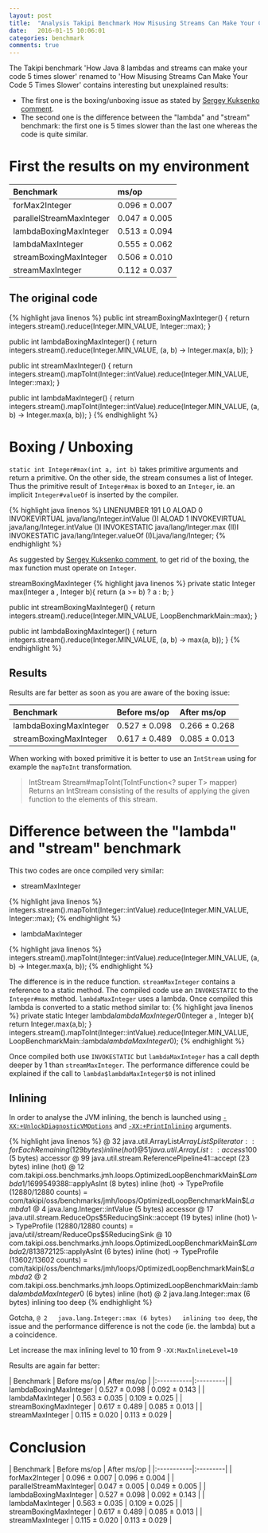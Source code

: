 ```yaml
---
layout: post
title:  "Analysis Takipi Benchmark How Misusing Streams Can Make Your Code 5 Times Slower"
date:   2016-01-15 10:06:01
categories: benchmark
comments: true
---
```


The Takipi benchmark 'How Java 8 lambdas and streams can make your code 5 times slower' renamed to 'How Misusing Streams Can Make Your Code 5 Times Slower' contains interesting
but unexplained results:

* The first one is the boxing/unboxing issue as stated by [Sergey Kuksenko comment](http://blog.takipi.com/benchmark-how-java-8-lambdas-and-streams-can-make-your-code-5-times-slower/#comment-2377268130).
* The second one is the difference between the "lambda" and "stream" benchmark: the first one is 5 times slower than the last one whereas the code is quite similar.



<!--more-->


# First the results on my environment
 

| Benchmark  | ms/op   |
|:-----------|:---------|
| forMax2Integer          | 0.096 ± 0.007  |
| parallelStreamMaxInteger| 0.047 ± 0.005  |
| lambdaBoxingMaxInteger  | 0.513 ± 0.094  |
| lambdaMaxInteger        | 0.555 ± 0.062  |
| streamBoxingMaxInteger  | 0.506 ± 0.010  |
| streamMaxInteger        | 0.112 ± 0.037  |

 
## The original code
  
{% highlight java linenos %}
public int streamBoxingMaxInteger() {
    return integers.stream().reduce(Integer.MIN_VALUE, Integer::max);
}

public int lambdaBoxingMaxInteger() {
    return integers.stream().reduce(Integer.MIN_VALUE, (a, b) -> Integer.max(a, b));
}

public int streamMaxInteger() {
    return integers.stream().mapToInt(Integer::intValue).reduce(Integer.MIN_VALUE, Integer::max);
}
	
public int lambdaMaxInteger() {
    return integers.stream().mapToInt(Integer::intValue).reduce(Integer.MIN_VALUE, (a, b) -> Integer.max(a, b));
}
{% endhighlight %} 
   

  


# Boxing / Unboxing

`static int Integer#max(int a, int b)` takes primitive arguments and return a primitive. 
On the other side, the stream consumes a list of Integer. Thus the primitive result of `Integer#max` is boxed to an `Integer`, ie. an implicit 
`Integer#valueOf` is inserted by the compiler.  

{% highlight java linenos %}
    LINENUMBER 191 L0
    ALOAD 0
    INVOKEVIRTUAL java/lang/Integer.intValue ()I
    ALOAD 1
    INVOKEVIRTUAL java/lang/Integer.intValue ()I
    INVOKESTATIC java/lang/Integer.max (II)I
    INVOKESTATIC java/lang/Integer.valueOf (I)Ljava/lang/Integer;
{% endhighlight %} 


As suggested by [Sergey Kuksenko comment](http://blog.takipi.com/benchmark-how-java-8-lambdas-and-streams-can-make-your-code-5-times-slower/#comment-2377268130), to get rid of the
 boxing, the max function must operate on `Integer`.
 
streamBoxingMaxInteger 
{% highlight java linenos %}
private static Integer max(Integer a , Integer b){
    return (a >= b) ? a : b;
}

public int streamBoxingMaxInteger() {
    return integers.stream().reduce(Integer.MIN_VALUE, LoopBenchmarkMain::max);
}

public int lambdaBoxingMaxInteger() {
    return integers.stream().reduce(Integer.MIN_VALUE, (a, b) -> max(a, b));
}
{% endhighlight %} 


## Results

Results are far better as soon as you are aware of the boxing issue:

| Benchmark  | Before ms/op   | After ms/op |
|:-----------|:---------|:---------|
| lambdaBoxingMaxInteger  | 0.527 ± 0.098 | 0.266 ± 0.268 |
| streamBoxingMaxInteger  | 0.617 ± 0.489  | 0.085 ± 0.013 |

When working with boxed primitive it is better to use an `IntStream` using for example the `mapToInt` transformation.

> IntStream Stream#mapToInt(ToIntFunction<? super T> mapper)
> Returns an IntStream consisting of the results of applying the given function to the elements of this stream.

# Difference between the "lambda" and "stream" benchmark


This two codes are once compiled very similar:

* streamMaxInteger 

{% highlight java linenos %}
 integers.stream().mapToInt(Integer::intValue).reduce(Integer.MIN_VALUE, Integer::max);
{% endhighlight %} 
* lambdaMaxInteger
 
{% highlight java linenos %}
 integers.stream().mapToInt(Integer::intValue).reduce(Integer.MIN_VALUE, (a, b) -> Integer.max(a, b));
{% endhighlight %} 


The difference is in the reduce function. `streamMaxInteger` contains a reference to a static method. The compiled code use an `INVOKESTATIC` to the `Integer#max` method. 
`lambdaMaxInteger` uses a lambda. Once compiled this lambda is converted to a static method similar to:
{% highlight java linenos %}
private static Integer lambda$lambdaMaxInteger$0(Integer a , Integer b){
    return Integer.max(a,b);
}
 integers.stream().mapToInt(Integer::intValue).reduce(Integer.MIN_VALUE, LoopBenchmarkMain::lambda$lambdaMaxInteger$0);
{% endhighlight %} 


Once compiled both use `INVOKESTATIC` but `lambdaMaxInteger` has a call depth deeper by 1 than `streamMaxInteger`. The performance difference
 could be explained if the call to `lambda$lambdaMaxInteger$0` is not inlined


## Inlining

In order to analyse the JVM inlining, the bench is launched using [`-XX:+UnlockDiagnosticVMOptions`](http://stas-blogspot.blogspot.fr/2011/07/most-complete-list-of-xx-options-for.html#UnlockDiagnosticVMOptions)
 and [`-XX:+PrintInlining`](http://stas-blogspot.blogspot.fr/2011/07/most-complete-list-of-xx-options-for.html#PrintInlining) arguments. 

{% highlight java linenos %}
@ 32   java.util.ArrayList$ArrayListSpliterator::forEachRemaining (129 bytes)   inline (hot)
  @ 51   java.util.ArrayList::access$100 (5 bytes)   accessor
  @ 99   java.util.stream.ReferencePipeline$4$1::accept (23 bytes)   inline (hot)
    @ 12   com.takipi.oss.benchmarks.jmh.loops.OptimizedLoopBenchmarkMain$$Lambda$1/1699549388::applyAsInt (8 bytes)   inline (hot)
     \-> TypeProfile (12880/12880 counts) = com/takipi/oss/benchmarks/jmh/loops/OptimizedLoopBenchmarkMain$$Lambda$1
      @ 4   java.lang.Integer::intValue (5 bytes)   accessor
    @ 17   java.util.stream.ReduceOps$5ReducingSink::accept (19 bytes)   inline (hot)
     \-> TypeProfile (12880/12880 counts) = java/util/stream/ReduceOps$5ReducingSink
      @ 10   com.takipi.oss.benchmarks.jmh.loops.OptimizedLoopBenchmarkMain$$Lambda$2/813872125::applyAsInt (6 bytes)   inline (hot)
       \-> TypeProfile (13602/13602 counts) = com/takipi/oss/benchmarks/jmh/loops/OptimizedLoopBenchmarkMain$$Lambda$2
        @ 2   com.takipi.oss.benchmarks.jmh.loops.OptimizedLoopBenchmarkMain::lambda$lambdaMaxInteger$0 (6 bytes)   inline (hot)
          @ 2   java.lang.Integer::max (6 bytes)   inlining too deep
{% endhighlight %} 

Gotcha,  `@ 2   java.lang.Integer::max (6 bytes)   inlining too deep`, the issue and the performance difference is not the code (ie. the lambda) but a 
a coincidence. 

Let increase the max inlining level to 10 from 9 `-XX:MaxInlineLevel=10`

Results are again far better:

| Benchmark  | Before ms/op   | After ms/op |
|:-----------|:---------|
| lambdaBoxingMaxInteger  | 0.527 ± 0.098 | 0.092 ± 0.143 |
| lambdaMaxInteger        | 0.563 ± 0.035 | 0.109 ± 0.025 | 
| streamBoxingMaxInteger  | 0.617 ± 0.489  | 0.085 ± 0.013 |
| streamMaxInteger        | 0.115 ± 0.020  | 0.113 ± 0.029 |



# Conclusion



| Benchmark  | Before ms/op   | After ms/op |
|:-----------|:---------|
| forMax2Integer          | 0.096 ± 0.007  | 0.096 ± 0.004 |
| parallelStreamMaxInteger| 0.047 ± 0.005  | 0.049 ± 0.005 |
| lambdaBoxingMaxInteger  | 0.527 ± 0.098 | 0.092 ± 0.143 |
| lambdaMaxInteger        | 0.563 ± 0.035 | 0.109 ± 0.025 | 
| streamBoxingMaxInteger  | 0.617 ± 0.489  | 0.085 ± 0.013 |
| streamMaxInteger        | 0.115 ± 0.020  | 0.113 ± 0.029 |

